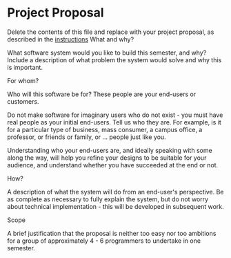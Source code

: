 # Project Proposal

Delete the contents of this file and replace with your project proposal, as described in the [instructions](./instructions.md)
What and why?

What software system would you like to build this semester, and why? Include a description of what problem the system would solve and why this is important.

For whom?

Who will this software be for? These people are your end-users or customers.

Do not make software for imaginary users who do not exist - you must have real people as your initial end-users. Tell us who they are. For example, is it for a particular type of business, mass consumer, a campus office, a professor, or friends or family, or ... people just like you.

Understanding who your end-users are, and ideally speaking with some along the way, will help you refine your designs to be suitable for your audience, and understand whether you have succeeded at the end or not.

How?

A description of what the system will do from an end-user's perspective. Be as complete as necessary to fully explain the system, but do not worry about technical implementation - this will be developed in subsequent work.

Scope

A brief justification that the proposal is neither too easy nor too ambitions for a group of approximately 4 - 6 programmers to undertake in one semester.
